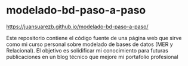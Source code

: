 # modelado-bd-paso-a-paso
https://juansuarezb.github.io/modelado-bd-paso-a-paso/

Este repositorio contiene el código fuente de una página web que sirve como mi curso personal sobre modelado de bases de datos (MER y Relacional). El objetivo es solidificar mi conocimiento para futuras publicaciones en un blog técnico que mejore mi portafolio profesional
